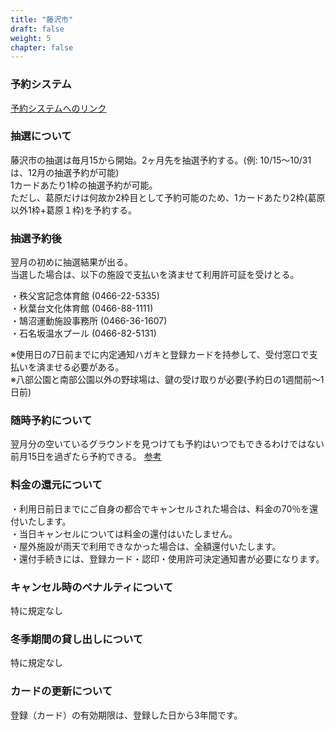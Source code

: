 ```yaml
---
title: "藤沢市"
draft: false
weight: 5
chapter: false
---
```


### 予約システム

[予約システムへのリンク](https://yoyaku.city.fujisawa.kanagawa.jp/)

### 抽選について

藤沢市の抽選は毎月15から開始。2ヶ月先を抽選予約する。(例: 10/15〜10/31は、12月の抽選予約が可能)  
1カードあたり1枠の抽選予約が可能。  
ただし、葛原だけは何故か2枠目として予約可能のため、1カードあたり2枠(葛原以外1枠+葛原１枠)を予約する。  

### 抽選予約後

翌月の初めに抽選結果が出る。  
当選した場合は、以下の施設で支払いを済ませて利用許可証を受けとる。  

・秩父宮記念体育館    (0466-22-5335)  
・秋葉台文化体育館    (0466-88-1111)  
・鵠沼運動施設事務所  (0466-36-1607)  
・石名坂温水プール    (0466-82-5131)  

※使用日の7日前までに内定通知ハガキと登録カードを持参して、受付窓口で支払いを済ませる必要がある。  
※八部公園と南部公園以外の野球場は、鍵の受け取りが必要(予約日の1週間前〜1日前)　　

### 随時予約について

翌月分の空いているグラウンドを見つけても予約はいつでもできるわけではない前月15日を過ぎたら予約できる。
[参考](https://www.city.fujisawa.kanagawa.jp/sports/kyoiku/leisure/sportshisetsu/riyo.html)

### 料金の還元について

・利用日前日までにご自身の都合でキャンセルされた場合は、料金の70％を還付いたします。  
・当日キャンセルについては料金の還付はいたしません。  
・屋外施設が雨天で利用できなかった場合は、全額還付いたします。  
・還付手続きには、登録カード・認印・使用許可決定通知書が必要になります。  

### キャンセル時のペナルティについて

特に規定なし

### 冬季期間の貸し出しについて

特に規定なし

### カードの更新について

登録（カード）の有効期限は、登録した日から3年間です。
